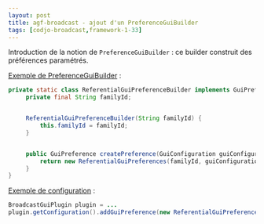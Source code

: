 ```yaml
---
layout: post
title: agf-broadcast - ajout d'un PreferenceGuiBuilder
tags: [codjo-broadcast,framework-1-33]
---
```

Introduction de la notion de ```PreferenceGuiBuilder``` : ce builder construit des préférences paramétrés.

<u>Exemple de PreferenceGuiBuilder</u> : 
```java
private static class ReferentialGuiPreferenceBuilder implements GuiPreferenceBuilder {
     private final String familyId;


     ReferentialGuiPreferenceBuilder(String familyId) {
         this.familyId = familyId;
     }


     public GuiPreference createPreference(GuiConfiguration guiConfiguration) throws Exception {
         return new ReferentialGuiPreferences(familyId, guiConfiguration.getStructureReader());
     }
}
```

<u>Exemple de configuration</u> : 
```java
BroadcastGuiPlugin plugin = ...
plugin.getConfiguration().addGuiPreference(new ReferentialGuiPreferenceBuilder("CURRENCY"));
```
